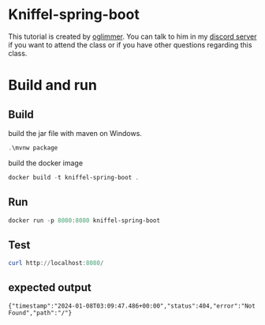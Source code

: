 # Kniffel-spring-boot

This tutorial is created by [oglimmer](https://github.com/oglimmer/java-spring-boot-class). You can talk to him in my [discord server](https://discord.gg/65pXxkSE5g) if you want to attend the class or if you have other questions regarding this class.


# Build and run

## Build

build the jar file with maven on Windows.

```powershell
.\mvnw package
```

build the docker image

```powershell
docker build -t kniffel-spring-boot .
```

## Run

```powershell
docker run -p 8080:8080 kniffel-spring-boot
```

## Test

```powershell
curl http://localhost:8080/
```

## expected output

```
{"timestamp":"2024-01-08T03:09:47.486+00:00","status":404,"error":"Not Found","path":"/"}
```

